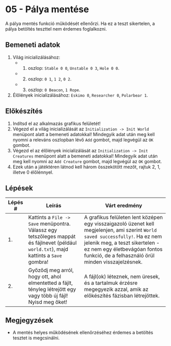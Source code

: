 # 05 - Pálya mentése

A pálya mentés funkció működését ellenőrzi. Ha ez a teszt sikertelen, a pálya betöltés teszttel nem érdemes foglalkozni.

## Bemeneti adatok

1. Világ inicializálásához:
    * 1. oszlop: `Stable 0 0`, `Unstable 0 3`, `Hole 0 0`.
    * 2. oszlop: `0 1`, `1 2`, `0 2`.
    * 3. oszlop: `0 Beacon`, `1 Rope`.
2. Élőlények inicializálásához: `Eskimo 0`, `Researcher 0`, `Polarbear 1`.

## Előkészítés

1. Indítsd el az alkalmazás grafikus felületét!
2. Végezd el a világ inicializálását az `Initialization -> Init World` menüpont alatt a bemeneti adatokkal! Mindegyik adat után meg kell nyomni a releváns oszlopban lévő `Add` gombot, majd legvégül az `OK` gombot.
3. Végezd el az élőlények inicializálását az `Initialization -> Init Creatures` menüpont alatt a bemeneti adatokkal! Mindegyik adat után meg kell nyomni az `Add Creature` gombot, majd legvégül az `OK` gombot.
4. Ezek után a játéktéren látnod kell három összekötött mezőt, rajtuk 2, 1, illetve 0 élőlénnyel.

## Lépések

| Lépés # | Leírás | Várt eredmény |
| ------- | ------ | ------------- |
| 1. | Kattints a `File -> Save` menüpontra. Válassz egy tetszőleges mappát és fájlnevet (például `world.txt`), majd kattints a `Save` gombra! | A grafikus felületen lent középen egy visszaigazoló üzenet kell megjelenjen, ami szerint `World saved successfully!`. Ha ez nem jelenik meg, a teszt sikertelen - ez nem egy életbevágóan fontos funkció, de a felhasználó örül minden visszajelzésnek. |
| 2. | Győződj meg arról, hogy ott, ahol elmentetted a fájlt, tényleg létrejött egy vagy több új fájl! Nyisd meg őket! | A fájl(ok) léteznek, nem üresek, és a tartalmuk érzésre megegyezik azzal, amik az előkészítés fázisban létrejöttek. |

## Megjegyzések

* A mentés helyes működésének ellenőrzéséhez érdemes a betöltés tesztet is megcsinálni.